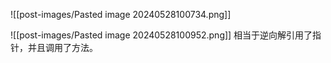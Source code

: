  
![[post-images/Pasted image 20240528100734.png]]

![[post-images/Pasted image 20240528100952.png]]
相当于逆向解引用了指针，并且调用了方法。